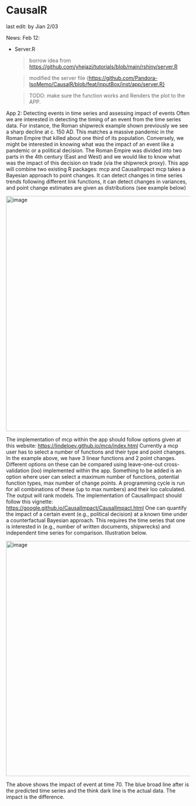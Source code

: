 # CausalR
last edit: by Jian 2/03

News: Feb 12:
- Server.R
  > borrow idea from https://github.com/yhejazi/tutorials/blob/main/rshiny/server.R 
  
  > modified the server file {https://github.com/Pandora-IsoMemo/CausalR/blob/feat/inputBox/inst/app/server.R}
  
  > TODO: make sure the function works and Renders the plot to the APP. 

App 2: Detecting events in time series and assessing impact of events
Often we are interested in detecting the timing of an event from the time series data. For instance, the Roman shipwreck example shown previously we see a sharp decline at c. 150 AD. This matches a massive pandemic in the Roman Empire that killed about one third of its population. Conversely, we might be interested in knowing what was the impact of an event like a pandemic or a political decision. The Roman Empire was divided into two parts in the 4th century (East and West) and we would like to know what was the impact of this decision on trade (via the shipwreck proxy).
This app will combine two existing R packages: mcp and CausalImpact
mcp takes a Bayesian approach to point changes. It can detect changes in time series trends following different link functions, it can detect changes in variances, and point change estimates are given as distributions (see example below)

<img width="643" alt="image" src="https://user-images.githubusercontent.com/74462173/216515647-35ead397-d3b5-45b1-9f8d-07648c390e79.png">

The implementation of mcp within the app should follow options given at this website: https://lindeloev.github.io/mcp/index.html
Currently a mcp user has to select a number of functions and their type and point changes. In the example above, we have 3 linear functions and 2 point changes. Different options on these can be compared using leave-one-out cross-validation (loo) implemented within the app. Something to be added is an option where user can select a maximum number of functions, potential function types, max number of change points. A programming cycle is run for all combinations of these (up to max numbers) and their loo calculated. The output will rank models.
The implementation of CausalImpact should follow this vignette: https://google.github.io/CausalImpact/CausalImpact.html
One can quantify the impact of a certain event (e.g., political decision) at a known time under a counterfactual Bayesian approach. This requires the time series that one is interested in (e.g., number of written documents, shipwrecks) and independent time series for comparison. Illustration below.

<img width="643" alt="image" src="https://user-images.githubusercontent.com/74462173/216515694-dda42d29-5043-4c99-a320-b44ba6a01826.png">

The above shows the impact of event at time 70. The blue broad line after is the predicted time series and the think dark line is the actual data. The impact is the difference.
